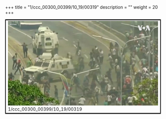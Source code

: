 +++
title = "1/ccc_00300_00399/10_19/00319"
description = ""
weight = 20
+++

<table style="border:2px solid black;max-width:800px;max-height:800px;" 
><tr><td>
<img class="center-fit-jpg"
src="/jpg_/aaa_20190430_NxaOmWaI8sI_00318.jpg">
1/ccc_00300_00399/10_19/00319
</img></td></tr></table>

